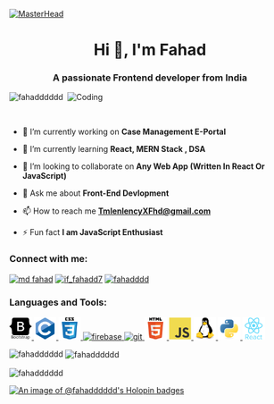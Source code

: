 [![MasterHead](https://media.tenor.com/4ryx66tWEhcAAAAd/pixel-study.gif)](https://fahadddddd.io)
<h1 align="center">Hi 👋, I'm Fahad</h1>
<h3 align="center">A passionate Frontend developer from India</h3>
<img align="right" alt = "Coding" width = "400" src="https://media4.giphy.com/media/v1.Y2lkPTc5MGI3NjExNTliZDJrY3MyNDFmN3IzbHo1cGk2bmlxczMzZ3BvNHNyOXpuZXF2aiZlcD12MV9pbnRlcm5hbF9naWZfYnlfaWQmY3Q9Zw/qgQUggAC3Pfv687qPC/giphy.gif">

<p align="left"> <img src="https://komarev.com/ghpvc/?username=fahadddddd&label=Profile%20views&color=0e75b6&style=flat" alt="fahadddddd" /> </p>

<p align="left"> <a href="https://twitter.com/" target="blank"><img src="https://img.shields.io/twitter/follow/?logo=twitter&style=for-the-badge" alt="" /></a> </p>

- 🔭 I’m currently working on **Case Management E-Portal**

- 🌱 I’m currently learning **React, MERN Stack , DSA**

- 👯 I’m looking to collaborate on **Any Web App (Written In React Or JavaScript)**

- 💬 Ask me about **Front-End Devlopment**

- 📫 How to reach me **TmlenlencyXFhd@gmail.com**

- ⚡ Fun fact **I am JavaScript Enthusiast**

<h3 align="left">Connect with me:</h3>
<p align="left">
<a href="https://linkedin.com/in/md fahad" target="blank"><img align="center" src="https://raw.githubusercontent.com/rahuldkjain/github-profile-readme-generator/master/src/images/icons/Social/linked-in-alt.svg" alt="md fahad" height="30" width="40" /></a>
<a href="https://instagram.com/if_fahadd7" target="blank"><img align="center" src="https://raw.githubusercontent.com/rahuldkjain/github-profile-readme-generator/master/src/images/icons/Social/instagram.svg" alt="if_fahadd7" height="30" width="40" /></a>
<a href="https://www.leetcode.com/fahadddd" target="blank"><img align="center" src="https://raw.githubusercontent.com/rahuldkjain/github-profile-readme-generator/master/src/images/icons/Social/leet-code.svg" alt="fahadddd" height="30" width="40" /></a>
</p>

<h3 align="left">Languages and Tools:</h3>
<p align="left"> <a href="https://getbootstrap.com" target="_blank" rel="noreferrer"> <img src="https://raw.githubusercontent.com/devicons/devicon/master/icons/bootstrap/bootstrap-plain-wordmark.svg" alt="bootstrap" width="40" height="40"/> </a> <a href="https://www.cprogramming.com/" target="_blank" rel="noreferrer"> <img src="https://raw.githubusercontent.com/devicons/devicon/master/icons/c/c-original.svg" alt="c" width="40" height="40"/> </a> <a href="https://www.w3schools.com/css/" target="_blank" rel="noreferrer"> <img src="https://raw.githubusercontent.com/devicons/devicon/master/icons/css3/css3-original-wordmark.svg" alt="css3" width="40" height="40"/> </a> <a href="https://firebase.google.com/" target="_blank" rel="noreferrer"> <img src="https://www.vectorlogo.zone/logos/firebase/firebase-icon.svg" alt="firebase" width="40" height="40"/> </a> <a href="https://git-scm.com/" target="_blank" rel="noreferrer"> <img src="https://www.vectorlogo.zone/logos/git-scm/git-scm-icon.svg" alt="git" width="40" height="40"/> </a> <a href="https://www.w3.org/html/" target="_blank" rel="noreferrer"> <img src="https://raw.githubusercontent.com/devicons/devicon/master/icons/html5/html5-original-wordmark.svg" alt="html5" width="40" height="40"/> </a> <a href="https://developer.mozilla.org/en-US/docs/Web/JavaScript" target="_blank" rel="noreferrer"> <img src="https://raw.githubusercontent.com/devicons/devicon/master/icons/javascript/javascript-original.svg" alt="javascript" width="40" height="40"/> </a> <a href="https://www.linux.org/" target="_blank" rel="noreferrer"> <img src="https://raw.githubusercontent.com/devicons/devicon/master/icons/linux/linux-original.svg" alt="linux" width="40" height="40"/> </a> <a href="https://www.python.org" target="_blank" rel="noreferrer"> <img src="https://raw.githubusercontent.com/devicons/devicon/master/icons/python/python-original.svg" alt="python" width="40" height="40"/> </a> <a href="https://reactjs.org/" target="_blank" rel="noreferrer"> <img src="https://raw.githubusercontent.com/devicons/devicon/master/icons/react/react-original-wordmark.svg" alt="react" width="40" height="40"/> </a> </p>

<p><img align="left" src="https://github-readme-stats.vercel.app/api/top-langs?username=fahadddddd&show_icons=true&locale=en&layout=compact" alt="fahadddddd" /></p>

<p>&nbsp;<img align="center" src="https://github-readme-stats.vercel.app/api?username=fahadddddd&show_icons=true&locale=en" alt="fahadddddd" /></p>

<p><img align="center" src="https://github-readme-streak-stats.herokuapp.com/?user=fahadddddd&" alt="fahadddddd" /></p>




[![An image of @fahadddddd's Holopin badges](https://holopin.me/fahadddddd)](https://holopin.io/@fahadddddd)
